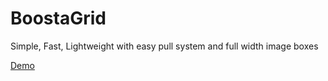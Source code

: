 BoostaGrid
==========
Simple, Fast, Lightweight with easy pull system and full width image boxes

[Demo](http://ilbryan.github.io/BoostaGrid/)

